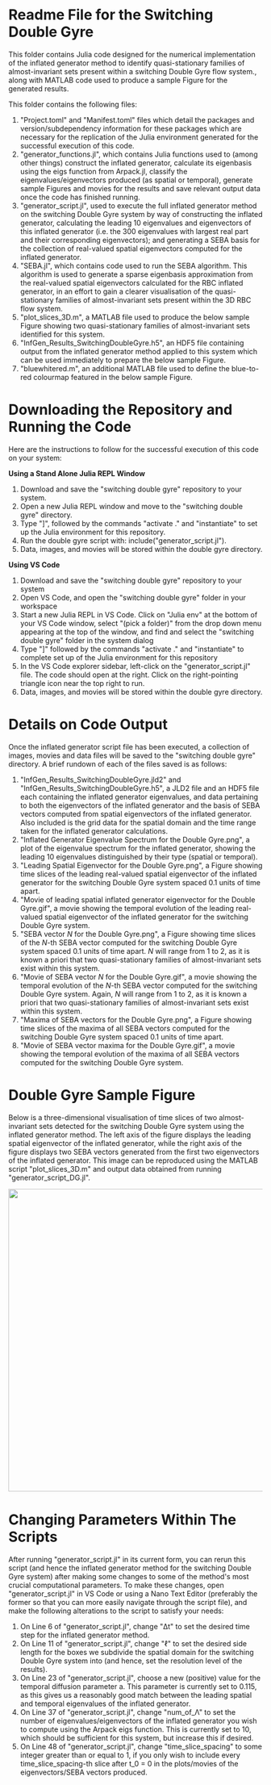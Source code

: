 # Readme File for the Switching Double Gyre

This folder contains Julia code designed for the numerical implementation of the inflated generator method to identify quasi-stationary families of almost-invariant sets present within a switching Double Gyre flow system., along with MATLAB code used to produce a sample Figure for the generated results.

This folder contains the following files:

1. "Project.toml" and "Manifest.toml" files which detail the packages and version/subdependency information for these packages which are necessary for the replication of the Julia environment generated for the successful execution of this code.
2. "generator_functions.jl", which contains Julia functions used to (among other things) construct the inflated generator, calculate its eigenbasis using the eigs function from Arpack.jl, classify the eigenvalues/eigenvectors produced (as spatial or temporal), generate sample Figures and movies for the results and save relevant output data once the code has finished running.
3. "generator_script.jl", used to execute the full inflated generator method on the switching Double Gyre system by way of constructing the inflated generator, calculating the leading 10 eigenvalues and eigenvectors of this inflated generator (i.e. the 300 eigenvalues with largest real part and their corresponding eigenvectors); and generating a SEBA basis for the collection of real-valued spatial eigenvectors computed for the inflated generator.
4. "SEBA.jl", which contains code used to run the SEBA algorithm. This algorithm is used to generate a sparse eigenbasis approximation from the real-valued spatial eigenvectors calculated for the RBC inflated generator, in an effort to gain a clearer visualisation of the quasi-stationary families of almost-invariant sets present within the 3D RBC flow system.
5. "plot_slices_3D.m", a MATLAB file used to produce the below sample Figure showing two quasi-stationary families of almost-invariant sets identified for this system.
6. "InfGen_Results_SwitchingDoubleGyre.h5", an HDF5 file containing output from the inflated generator method applied to this system which can be used immediately to prepare the below sample Figure.
7. "bluewhitered.m", an additional MATLAB file used to define the blue-to-red colourmap featured in the below sample Figure.

# Downloading the Repository and Running the Code

Here are the instructions to follow for the successful execution of this code on your system: 

**Using a Stand Alone Julia REPL Window**

1. Download and save the "switching double gyre" repository to your system.
2. Open a new Julia REPL window and move to the "switching double gyre" directory.
3. Type "]", followed by the commands "activate ." and "instantiate" to set up the Julia environment for this repository.
4. Run the double gyre script with: include("generator_script.jl").
5. Data, images, and movies will be stored within the double gyre directory.

**Using VS Code**

1. Download and save the "switching double gyre" repository to your system
2. Open VS Code, and open the "switching double gyre" folder in your workspace
3. Start a new Julia REPL in VS Code. Click on "Julia env" at the bottom of your VS Code window, select "(pick a folder)" from the drop down menu appearing at the top of the window, and find and select the "switching double gyre" folder in the system dialog
4. Type "]" followed by the commands "activate ." and "instantiate" to complete set up of the Julia environment for this repository
5. In the VS Code explorer sidebar, left-click on the "generator_script.jl" file. The code should open at the right. Click on the right-pointing triangle icon near the top right to run.
6. Data, images, and movies will be stored within the double gyre directory.

# Details on Code Output

Once the inflated generator script file has been executed, a collection of images, movies and data files will be saved to the "switching double gyre" directory. A brief rundown of each of the files saved is as follows:

1. "InfGen_Results_SwitchingDoubleGyre.jld2" and "InfGen_Results_SwitchingDoubleGyre.h5", a JLD2 file and an HDF5 file each containing the inflated generator eigenvalues, and data pertaining to both the eigenvectors of the inflated generator and the basis of SEBA vectors computed from spatial eigenvectors of the inflated generator. Also included is the grid data for the spatial domain and the time range taken for the inflated generator calculations.
2. "Inflated Generator Eigenvalue Spectrum for the Double Gyre.png", a plot of the eigenvalue spectrum for the inflated generator, showing the leading 10 eigenvalues distinguished by their type (spatial or temporal).
3. "Leading Spatial Eigenvector for the Double Gyre.png", a Figure showing time slices of the leading real-valued spatial eigenvector of the inflated generator for the switching Double Gyre system spaced 0.1 units of time apart.
4. "Movie of leading spatial inflated generator eigenvector for the Double Gyre.gif", a movie showing the temporal evolution of the leading real-valued spatial eigenvector of the inflated generator for the switching Double Gyre system.
5. "SEBA vector *N* for the Double Gyre.png", a Figure showing time slices of the *N*-th SEBA vector computed for the switching Double Gyre system spaced 0.1 units of time apart. *N* will range from 1 to 2, as it is known a priori that two quasi-stationary families of almost-invariant sets exist within this system.
6. "Movie of SEBA vector *N* for the Double Gyre.gif", a movie showing the temporal evolution of the *N*-th SEBA vector computed for the switching Double Gyre system. Again, *N* will range from 1 to 2, as it is known a priori that two quasi-stationary families of almost-invariant sets exist within this system.
7. "Maxima of SEBA vectors for the Double Gyre.png", a Figure showing time slices of the maxima of all SEBA vectors computed for the switching Double Gyre system spaced 0.1 units of time apart.
8. "Movie of SEBA vector maxima for the Double Gyre.gif", a movie showing the temporal evolution of the maxima of all SEBA vectors computed for the switching Double Gyre system.

# Double Gyre Sample Figure

Below is a three-dimensional visualisation of time slices of two almost-invariant sets detected for the switching Double Gyre system using the inflated generator method. The left axis of the figure displays the leading spatial eigenvector of the inflated generator, while the right axis of the figure displays two SEBA vectors generated from the first two eigenvectors of the inflated generator. This image can be reproduced using the MATLAB script "plot_slices_3D.m" and output data obtained from running "generator_script_DG.jl".

<img src = "https://github.com/gfroyland/Inflated-Generator/assets/168791783/9c79fbd8-ee85-4250-be97-03af57e6221e" width=600 >

# Changing Parameters Within The Scripts

After running "generator_script.jl" in its current form, you can rerun this script (and hence the inflated generator method for the switching Double Gyre system) after making some changes to some of the method's most crucial computational parameters. To make these changes, open "generator_script.jl" in VS Code or using a Nano Text Editor (preferably the former so that you can more easily navigate through the script file), and make the following alterations to the script to satisfy your needs:

1. On Line 6 of "generator_script.jl", change "Δt" to set the desired time step for the inflated generator method.
2. On Line 11 of "generator_script.jl", change "ℓ" to set the desired side length for the boxes we subdivide the spatial domain for the switching Double Gyre system into (and hence, set the resolution level of the results).
3. On Line 23 of "generator_script.jl", choose a new (positive) value for the temporal diffusion parameter a. This parameter is currently set to 0.115, as this gives us a reasonably good match between the leading spatial and temporal eigenvalues of the inflated generator.
4. On Line 37 of "generator_script.jl", change "num_of_Λ" to set the number of eigenvalues/eigenvectors of the inflated generator you wish to compute using the Arpack eigs function. This is currently set to 10, which should be sufficient for this system, but increase this if desired.
5. On Line 48 of "generator_script.jl", change "time_slice_spacing" to some integer greater than or equal to 1, if you only wish to include every time_slice_spacing-th slice after t_0 = 0 in the plots/movies of the eigenvectors/SEBA vectors produced.